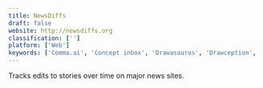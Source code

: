 ```yaml
---
title: NewsDiffs
draft: false 
website: http://newsdiffs.org
classification: ['']
platform: ['Web']
keywords: ['Comma.ai', 'Concept inbox', 'Drawasaurus', 'Drawception', 'JavaFX', 'KeepUpdated', 'LetsDraw.It', 'Line Rider', 'Mini Metro', 'PUNS.mobi', 'Revisions', 'SketchParty TV', 'Time To Reply', 'Trello - Notifications', 'Uber Beacon', 'Unreal Engine', 'Vaultedge', 'iSketch.net', 'treev']
---
```

Tracks edits to stories over time on major news sites.